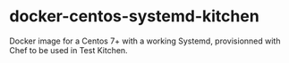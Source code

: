 docker-centos-systemd-kitchen
=============================

Docker image for a Centos 7+ with a working Systemd, provisionned with Chef
to be used in Test Kitchen.
